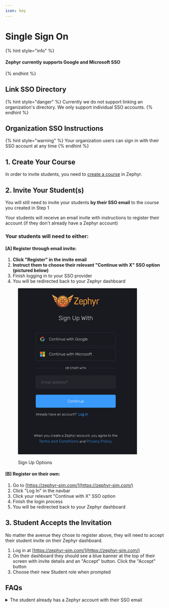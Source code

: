 ```yaml
---
icon: key
---
```


# Single Sign On

{% hint style="info" %}
#### Zephyr currently supports Google and Microsoft SSO
{% endhint %}

## Link SSO Directory

{% hint style="danger" %}
Currently we do not support linking an organization's directory. We only support individual SSO accounts.
{% endhint %}

## Organization SSO Instructions

{% hint style="warning" %}
Your organization users can sign in with their SSO account at any time
{% endhint %}

## 1. Create Your Course

In order to invite students, you need to [create a course](courses.md) in Zephyr.

## 2. Invite Your Student(s)

You will still need to invite your students **by their SSO email** to the course you created in Step 1

Your students will receive an email invite with instructions to register their account (if they don't already have a Zephyr account)

### **Your students will need to either:**

#### **\[A] Register through email invite:**

1. **Click "Register" in the invite email**
2. **Instruct them to choose their relevant "Continue with X" SSO option (pictured below)**
3. Finish logging in to your SSO provider
4. You will be redirected back to your Zephyr dashboard

<figure><img src="../.gitbook/assets/image (3).png" alt="" width="375"><figcaption><p>Sign Up Options</p></figcaption></figure>



#### **\[B] Register on their own:**

1. Go to [https://zephyr-sim.com/](https://zephyr-sim.com/)
2. Click "Log In" in the navbar
3. Click your relevant "Continue with X" SSO option
4. Finish the login process
5. You will be redirected back to your Zephyr dashboard

## 3. Student Accepts the Invitation

No matter the avenue they chose to register above, they will need to accept their student invite on their Zephyr dashboard.&#x20;

1. Log in at [https://zephyr-sim.com/](https://zephyr-sim.com/)
2. On their dashboard they should see a blue banner at the top of their screen with invite details and an "Accept" button. Click the "Accept" button
3. Choose their new Student role when prompted



## FAQs

<details>

<summary>The student already has a Zephyr account with their SSO email</summary>

They can link their SSO account by following instructions here: [#link-existing-account](../integrations/single-sign-on.md#link-existing-account "mention")

</details>

